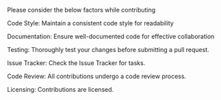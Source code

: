 Please consider the below factors while contributing

Code Style: 
Maintain a consistent code style for readability 

Documentation:
Ensure well-documented code for effective collaboration 

Testing:
Thoroughly test your changes before submitting a pull request.

Issue Tracker:
Check the Issue Tracker for tasks.

Code Review:
All contributions undergo a code review process.

Licensing:
Contributions are licensed.
